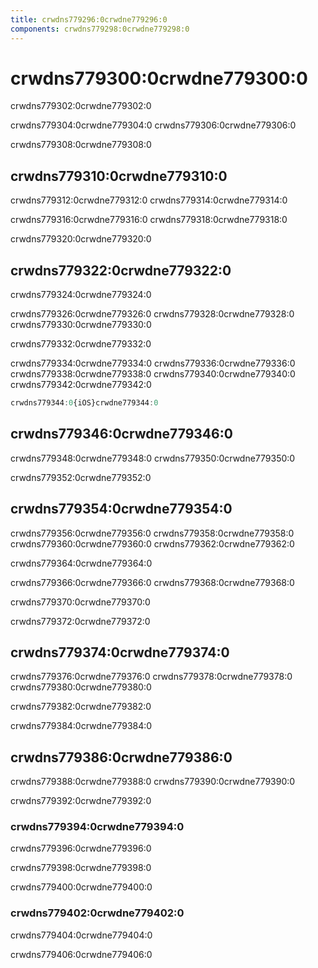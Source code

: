 ```yaml
---
title: crwdns779296:0crwdne779296:0
components: crwdns779298:0crwdne779298:0
---
```

# crwdns779300:0crwdne779300:0

<p class="description">crwdns779302:0crwdne779302:0</p>

crwdns779304:0crwdne779304:0 crwdns779306:0crwdne779306:0

crwdns779308:0crwdne779308:0

## crwdns779310:0crwdne779310:0

crwdns779312:0crwdne779312:0 crwdns779314:0crwdne779314:0

crwdns779316:0crwdne779316:0 crwdns779318:0crwdne779318:0

crwdns779320:0crwdne779320:0

## crwdns779322:0crwdne779322:0

crwdns779324:0crwdne779324:0

crwdns779326:0crwdne779326:0 crwdns779328:0crwdne779328:0 crwdns779330:0crwdne779330:0

crwdns779332:0crwdne779332:0

crwdns779334:0crwdne779334:0 crwdns779336:0crwdne779336:0 crwdns779338:0crwdne779338:0 crwdns779340:0crwdne779340:0 crwdns779342:0crwdne779342:0

```jsx
crwdns779344:0{iOS}crwdne779344:0
```

## crwdns779346:0crwdne779346:0

crwdns779348:0crwdne779348:0 crwdns779350:0crwdne779350:0

crwdns779352:0crwdne779352:0

## crwdns779354:0crwdne779354:0

crwdns779356:0crwdne779356:0 crwdns779358:0crwdne779358:0 crwdns779360:0crwdne779360:0 crwdns779362:0crwdne779362:0

crwdns779364:0crwdne779364:0

crwdns779366:0crwdne779366:0 crwdns779368:0crwdne779368:0

crwdns779370:0crwdne779370:0

crwdns779372:0crwdne779372:0

## crwdns779374:0crwdne779374:0

crwdns779376:0crwdne779376:0 crwdns779378:0crwdne779378:0 crwdns779380:0crwdne779380:0

crwdns779382:0crwdne779382:0

crwdns779384:0crwdne779384:0

## crwdns779386:0crwdne779386:0

crwdns779388:0crwdne779388:0 crwdns779390:0crwdne779390:0

crwdns779392:0crwdne779392:0

### crwdns779394:0crwdne779394:0

crwdns779396:0crwdne779396:0

crwdns779398:0crwdne779398:0

crwdns779400:0crwdne779400:0

### crwdns779402:0crwdne779402:0

crwdns779404:0crwdne779404:0

crwdns779406:0crwdne779406:0
